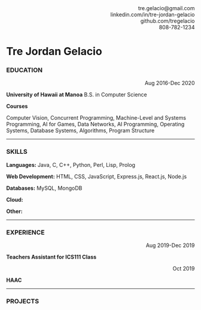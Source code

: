 <div align="right">tre.gelacio@gmail.com</div>
<div align="right">linkedin.com/in/tre-jordan-gelacio</div>
<div align="right">github.com/tregelacio</div>
<div align="right">808-782-1234</div>

# Tre Jordan Gelacio

### EDUCATION

<div align="right">Aug 2016-Dec 2020</div>

**University of Hawaii at Manoa**
B.S. in Computer Science

**Courses**

Computer Vision, Concurrent Programming, Machine-Level and Systems Programming, AI for Games, Data Networks, AI Programming, Operating Systems, Database Systems, Algorithms, Program Structure

---

### SKILLS

**Languages:**
Java, C, C++, Python, Perl, Lisp, Prolog

**Web Development:**
HTML, CSS, JavaScript, Express.js, React.js, Node.js

**Databases:**
MySQL, MongoDB

**Cloud:**

**Other:**

---

### EXPERIENCE

<div align="right">Aug 2019-Dec 2019</div>

**Teachers Assistant for ICS111 Class**

<div align="right">Oct 2019</div>

**HAAC**

---

### PROJECTS
